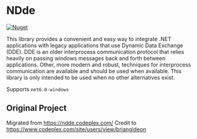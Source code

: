 # NDde

[![Nuget](https://img.shields.io/nuget/v/Specshell.NDde?logo=nuget)](https://www.nuget.org/packages/Specshell.NDde)

This library provides a convenient and easy way to integrate .NET applications with legacy applications that use Dynamic Data Exchange (DDE). DDE is an older interprocess communication protocol that relies heavily on passing windows messages back and forth between applications. Other, more modern and robust, techniques for interprocess communication are available and should be used when available. This library is only intended to be used when no other alternatives exist.

Supports `net6.0-windows` 

## Original Project 
Migrated from https://ndde.codeplex.com/ Credit to https://www.codeplex.com/site/users/view/briangideon
